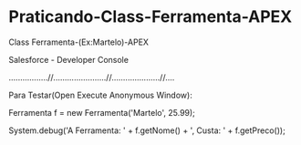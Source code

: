 # Praticando-Class-Ferramenta-APEX

Class Ferramenta-(Ex:Martelo)-APEX

Salesforce - Developer Console

.................//.......................//.....................//....

Para Testar(Open Execute Anonymous Window):

Ferramenta f = new Ferramenta('Martelo', 25.99); 

System.debug('A Ferramenta: ' + f.getNome() + ', Custa: ' + f.getPreco());
